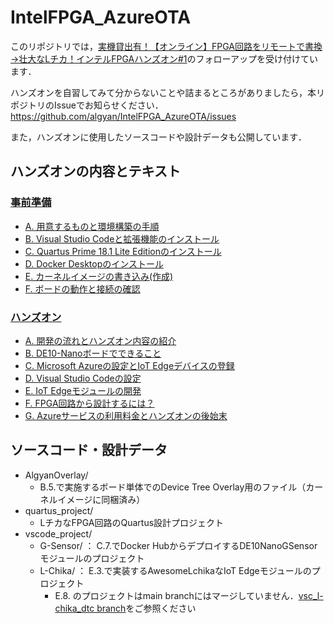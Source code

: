 # IntelFPGA_AzureOTA

このリポジトリでは，[実機貸出有！【オンライン】FPGA回路をリモートで書換→壮大なLチカ！インテルFPGAハンズオン#1](https://algyan.connpass.com/event/185328/)のフォローアップを受け付けています．

ハンズオンを自習してみて分からないことや詰まるところがありましたら，本リポジトリのIssueでお知らせください．    
https://github.com/algyan/IntelFPGA_AzureOTA/issues

また，ハンズオンに使用したソースコードや設計データも公開しています．

## ハンズオンの内容とテキスト

### [事前準備](https://drive.google.com/drive/folders/1Mz-QgMngeigpSAAAbzH-Ij0Q1DjbFHrC)

- [A. 用意するものと環境構築の手順](https://docs.google.com/document/d/13IKhIke5OjhjnLtdbKG3zMS6vxFePiYeyQTrPQs6wIQ)
- [B. Visual Studio Codeと拡張機能のインストール](https://docs.google.com/document/d/1vq3XFSypVGe6OZmN2M_jVGLmFW-dRD6NSIxcHGb6x4E)
- [C. Quartus Prime 18.1 Lite Editionのインストール](https://docs.google.com/document/d/10LPKzH9tKJ46EbwCKsPj41ujHwLx2zjyCdrZkuqNjAA)
- [D. Docker Desktopのインストール](https://docs.google.com/document/d/1zkJdRksS40nzDYClpdbrPxL1NBTac_Yvl0ji4BcIZZE)
- [E. カーネルイメージの書き込み(作成)](https://docs.google.com/document/d/1GEjcUaTV_shHZK85E4NPApeCh5uE9fn6IFqwMFVmadQ)
- [F. ボードの動作と接続の確認](https://docs.google.com/document/d/1gbOAJ3PUQfB5RaPPFQnbc8KhEpiXzRj-bIS1woVVOLE)


### [ハンズオン](https://drive.google.com/drive/folders/11JXvNV2e-gBMkFg2nv7VRUpmu0bFY4PF)

- [A. 開発の流れとハンズオン内容の紹介](https://docs.google.com/document/d/1Ar6TJoJiSOAGvc-f857OQ-FPKgzNGUQP90U-sSkAPpw)
- [B. DE10-Nanoボードでできること](https://docs.google.com/document/d/1O_U2eXpAu7FEMmwh6ZSPJTPtvuaxXJbNWUEQQfQLb3M)
- [C. Microsoft Azureの設定とIoT Edgeデバイスの登録](https://docs.google.com/document/d/17Cv8G8u0Gno1lVB1vXOASe3yWr6k62_uR_0-vy8kd1o)
- [D. Visual Studio Codeの設定](https://docs.google.com/document/d/19e6CicSQ1Ed2A_cDXXEczhKHX3UIpj9g6UhCE5ON6YM)
- [E. IoT Edgeモジュールの開発](https://docs.google.com/document/d/1fJ6fDUywMOkrS3sSzGaZzNwxVXnHjZbygylWARI1mVo)
- [F. FPGA回路から設計するには？](https://docs.google.com/document/d/1KIODum_KMib_BYQagTgrHQbNho3FVIhb-RZ6AjvQ70A)
- [G. Azureサービスの利用料金とハンズオンの後始末](https://docs.google.com/document/d/1O96qw5h9BWHM8dWzEM3Uw5sXmbZesg-VSRyy_rfol7M)

## ソースコード・設計データ

- AlgyanOverlay/
  - B.5.で実施するボード単体でのDevice Tree Overlay用のファイル（カーネルイメージに同梱済み）
- quartus_project/
  - LチカなFPGA回路のQuartus設計プロジェクト
- vscode_project/
  - G-Sensor/ ： C.7.でDocker HubからデプロイするDE10NanoGSensorモジュールのプロジェクト
  - L-Chika/ ： E.3.で実装するAwesomeLchikaなIoT Edgeモジュールのプロジェクト
    - E.8. のプロジェクトはmain branchにはマージしていません．[vsc_l-chika_dtc branch](https://github.com/algyan/IntelFPGA_AzureOTA/tree/vsc_l-chika_dtc/vscode_project)をご参照ください


